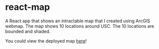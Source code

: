 # react-map
A React app that shows an intractable map that I created using ArcGIS webmap. The map shows 10 locations around USC. The 10 locations are bounded and shaded.

You could view the deployed map [here](https://anonshail.github.io/shail-webtech-hw/hw3/build/index.html)!
